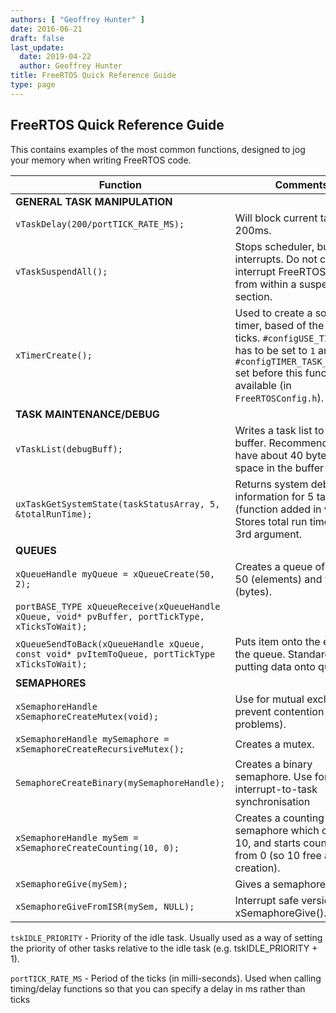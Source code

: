 ```yaml
---
authors: [ "Geoffrey Hunter" ]
date: 2016-06-21
draft: false
last_update:
  date: 2019-04-22
  author: Geoffrey Hunter
title: FreeRTOS Quick Reference Guide
type: page
---
```


## FreeRTOS Quick Reference Guide

This contains examples of the most common functions, designed to jog your memory when writing FreeRTOS code.

<table>
  <thead>
    <tr>
      <th>Function</th>
      <th>Comments</th>
    </tr>
  </thead>
  <tbody>
    <tr>
      <td colspan="2"><b>GENERAL TASK MANIPULATION</b></td>
    </tr>
    <tr>
      <td><code>vTaskDelay(200/portTICK_RATE_MS);</code></td>
      <td>Will block current task for 200ms.</td>
    </tr>
    <tr>
      <td><code>vTaskSuspendAll();</code></td>
      <td>Stops scheduler, but not interrupts. Do not call non-interrupt FreeRTOS API from within a suspend section.</td>
    </tr>
    <tr>
      <td><code>xTimerCreate();</code></td>
      <td>Used to create a software timer, based of the system ticks. <code>#configUSE_TIMERS</code> has to be set to <code>1</code> and <code>#configTIMER_TASK_PRIORITY</code> set before this function is available (in <code>FreeRTOSConfig.h</code>).</td>
    </tr>
    <tr>
      <td colspan="2"><b>TASK MAINTENANCE/DEBUG</b></td>
    </tr>
    <tr>
      <td><code>vTaskList(debugBuff);</code></td>
      <td>Writes a task list to a debug buffer. Recommended to have about 40 bytes of space in the buffer per task.</td>
    </tr>
    <tr>
      <td><code>uxTaskGetSystemState(taskStatusArray, 5, &totalRunTime);</code></td>
      <td>Returns system debug information for 5 tasks (function added in v7.5.0). Stores total run time into 3rd argument.</td>
    </tr>
    <tr>
      <td colspan="2"><b>QUEUES</b></td>
    </tr>
    <tr>
      <td><code>xQueueHandle myQueue = xQueueCreate(50, 2);</code></td>
      <td>Creates a queue of length 50 (elements) and width 2 (bytes).</td>
    </tr>
    <tr>
      <td><code>portBASE_TYPE xQueueReceive(xQueueHandle xQueue, void* pvBuffer, portTickType, xTicksToWait);</code></td>
      <td></td>
    </tr>
    <tr>
      <td><code>xQueueSendToBack(xQueueHandle xQueue, const void* pvItemToQueue, portTickType xTicksToWait);</code></td>
      <td>Puts item onto the end of the queue. Standard way of putting data onto queue.</td>
    </tr>
    <tr>
      <td colspan="2"><b>SEMAPHORES</b></td>
    </tr>
    <tr>
      <td><code>xSemaphoreHandle xSemaphoreCreateMutex(void);</code></td>
      <td>Use for mutual exclusion (to prevent contention problems).</td>
    </tr>
    <tr>
      <td><code>xSemaphoreHandle mySemaphore = xSemaphoreCreateRecursiveMutex();</code></td>
      <td>Creates a mutex.</td>
    </tr>
    <tr>
      <td><code>SemaphoreCreateBinary(mySemaphoreHandle);</code></td>
      <td>Creates a binary semaphore. Use for interrupt-to-task synchronisation</td>
    </tr>
    <tr>
      <td><code>xSemaphoreHandle mySem = xSemaphoreCreateCounting(10, 0);</code></td>
      <td>Creates a counting semaphore which counts to 10, and starts counting from 0 (so 10 free at creation).</td>
    </tr>
    <tr>
      <td><code>xSemaphoreGive(mySem);</code></td>
      <td>Gives a semaphore.</td>
    </tr>
    <tr>
      <td><code>xSemaphoreGiveFromISR(mySem, NULL);</code></td>
      <td>Interrupt safe version of xSemaphoreGive().</td>
    </tr>
  </tbody>
</table>

`tskIDLE_PRIORITY` - Priority of the idle task. Usually used as a way of setting the priority of other tasks relative to the idle task (e.g. tskIDLE_PRIORITY + 1).

`portTICK_RATE_MS` -  Period of the ticks (in milli-seconds). Used when calling timing/delay functions so that you can specify a delay in ms rather than ticks
